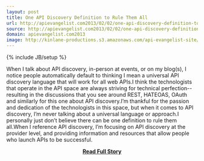 ```yaml
---
layout: post
title: One API Discovery Definition to Rule Them All
url: http://apievangelist.com2013/02/02/one-api-discovery-definition-to-rule-them-all/
source: http://apievangelist.com2013/02/02/one-api-discovery-definition-to-rule-them-all/
domain: apievangelist.com2013
image: http://kinlane-productions.s3.amazonaws.com/api-evangelist-site/blog/discovery-exploration.jpg
---
```

{% include JB/setup %}<p>When I talk about API discovery, in-person at events, or on my blog(s), I notice people automatically default to thinking I mean a universal API discovery language that will work for all web APIs.I think the technologists that operate in the API space are always striving for technical perfection--resulting in the discussions that you see around REST, HATEOAS, OAuth and similarly for this one about API discovery.I’m thankful for the passion and dedication of the technologists in this space, but when it comes to API discovery, I’m never talking about a universal language or approach.I personally just don’t believe there can be one definition to rule them all.When I reference API discovery, I’m focusing on API discovery at the provider level, and providing information and resources that allow people who launch APIs to be successful.</p>
<center><p><a href="http://apievangelist.com2013/02/02/one-api-discovery-definition-to-rule-them-all/" style='padding:25px; font-sze:18px; font-weight: bold;'>Read Full Story</a></p></center>
